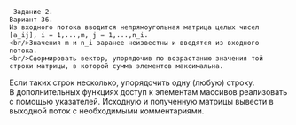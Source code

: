 	 Задание 2.
 	Вариант 36.
	Из входного потока вводится непрямоугольная матрица целых чисел [a_ij], i = 1,...,m, j = 1,...,n_i.
	<br/>Значения m и n_i заранее неизвестны и вводятся из входного потока.
	<br/>Сформировать вектор, упорядочив по возрастанию значения той строки матрицы, в которой сумма элементов максимальна.
Если таких строк несколько, упорядочить одну (любую) строку.
	<br/>В дополнительных функциях доступ к элементам массивов реализовать с помощью указателей.
Исходную и полученную матрицы вывести в выходной поток с необходимыми комментариями.
